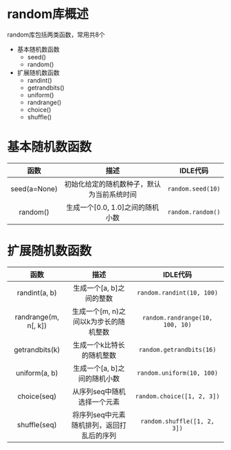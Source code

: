 # random库概述
random库包括两类函数，常用共8个

* 基本随机数函数
  * seed()
  * random()
* 扩展随机数函数
  * randint()
  * getrandbits()
  * uniform()
  * randrange()
  * choice()
  * shuffle()

# 基本随机数函数

|函数|描述|IDLE代码|
|:---:|:---:|:---:|
|seed(a=None)|初始化给定的随机数种子，默认为当前系统时间|`random.seed(10)`|
|random()|生成一个[0.0, 1.0]之间的随机小数|`random.random()`|

# 扩展随机数函数

|函数|描述|IDLE代码|
|:---:|:---:|:---:|
|randint(a, b)|生成一个[a, b]之间的整数|`random.randint(10, 100)`|
|randrange(m, n[, k])|生成一个[m, n)之间以k为步长的随机整数|`random.randrange(10, 100, 10)`|
|getrandbits(k)|生成一个k比特长的随机整数|`random.getrandbits(16)`|
|uniform(a, b)|生成一个[a, b]之间的随机小数|`random.uniform(10, 100)`|
|choice(seq)|从序列seq中随机选择一个元素|`random.choice([1, 2, 3])`|
|shuffle(seq)|将序列seq中元素随机排列，返回打乱后的序列|`random.shuffle([1, 2, 3])`|
